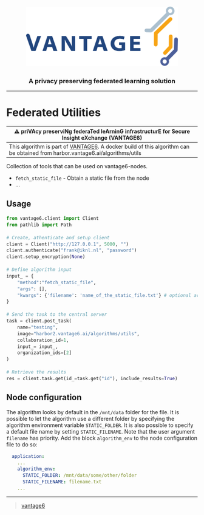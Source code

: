 <h1 align="center">
  <br>
  <a href="https://vantage6.ai"><img src="https://github.com/IKNL/guidelines/blob/master/resources/logos/vantage6.png?raw=true" alt="vantage6" width="400"></a>
</h1>

<h3 align=center> A privacy preserving federated learning solution</h3>

--------------------

# Federated Utilities

|:warning: priVAcy preserviNg federaTed leArninG infrastructurE for Secure Insight eXchange (VANTAGE6) |
|------------------|
| This algorithm is part of [VANTAGE6](https://github.com/IKNL/vantage6). A docker build of this algorithm can be obtained from harbor.vantage6.ai/algorithms/utils |

Collection of tools that can be used on vantage6-nodes.

* `fetch_static_file` - Obtain a static file from the node
* ...


## Usage
```python
from vantage6.client import Client
from pathlib import Path

# Create, athenticate and setup client
client = Client("http://127.0.0.1", 5000, "")
client.authenticate("frank@iknl.nl", "password")
client.setup_encryption(None)

# Define algorithm input
input_ = {
    "method":"fetch_static_file",
    "args": [],
    "kwargs": {'filename': 'name_of_the_static_file.txt'} # optional argument
}

# Send the task to the central server
task = client.post_task(
    name="testing",
    image="harbor2.vantage6.ai/algorithms/utils",
    collaboration_id=1,
    input_= input_,
    organization_ids=[2]
)

# Retrieve the results
res = client.task.get(id_=task.get("id"), include_results=True)
```

## Node configuration
The algorithm looks by default in the `/mnt/data` folder for the file. It is possible to let the algorithm use a different folder by specifying the algorithm environment variable `STATIC_FOLDER`. It is also possible to specify a default file name by setting `STATIC_FILENAME`. Note that the user argument `filename` has priority. Add the block `algorithm_env` to the node configuration file to do so:

```yaml
  application:
    ...
    algorithm_env:
      STATIC_FOLDER: /mnt/data/some/other/folder
      STATIC_FILENAME: filename.txt
    ...
```

------------------------------------
> [vantage6](https://vantage6.ai)